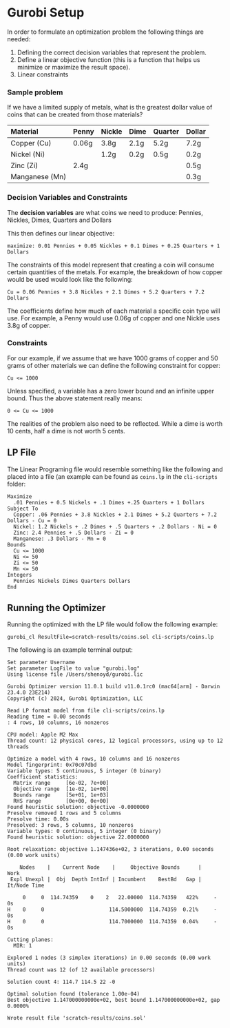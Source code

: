 # Gurobi Setup
 In order to formulate an optimization problem the following things are needed:
 
1. Defining the correct decision variables that represent the problem.
2. Define a linear objective function (this is a function that helps us minimize or maximize the result space).
3. Linear constraints

### Sample problem
If we have a limited supply of metals, what is the greatest dollar value of 
coins that can be created from those materials?

| Material    | Penny | Nickle | Dime | Quarter | Dollar |
|:------------|:------|:------|:-----|:--------|:------|
| Copper (Cu) | 0.06g | 3.8g  | 2.1g | 5.2g    | 7.2g  |
| Nickel (Ni) |       | 1.2g  | 0.2g | 0.5g    | 0.2g  |
| Zinc (Zi)   | 2.4g  |       |      |         |0.5g|
|Manganese (Mn)|    |     |      |      |0.3g|

### Decision Variables and Constraints
The **decision variables** are what coins we need to produce: Pennies, 
Nickles, Dimes, Quarters and Dollars

This then defines our linear objective:

```text
maximize: 0.01 Pennies + 0.05 Nickles + 0.1 Dimes + 0.25 Quarters + 1 Dollars
```

The constraints of this model represent that creating a coin will consume certain quantities of the
metals.  For example, the breakdown of how copper would be used would look like the following:

```text
Cu = 0.06 Pennies + 3.8 Nickles + 2.1 Dimes + 5.2 Quarters + 7.2 Dollars
```

The coefficients define how much of each material a specific coin type will use.  For example, a Penny would use 0.06g
of copper and one Nickle uses 3.8g of copper.

### Constraints
For our example, if we assume that we have 1000 grams of copper and 50 grams of other materials we can define the following
constraint for copper:

```text
Cu <= 1000
```

Unless specified, a variable has a zero lower bound and an infinite upper bound.  Thus the above statement really means:

```text
0 <= Cu <= 1000
```

The realities of the problem also need to be reflected.  While a dime is worth 10 cents, half a dime is not worth 5 cents.

## LP File
The Linear Programing file would resemble something like the following and placed into a file (an example can be found 
as `coins.lp` in the `cli-scripts` folder:

```text
Maximize
  .01 Pennies + 0.5 Nickels + .1 Dimes +.25 Quarters + 1 Dollars
Subject To
  Copper: .06 Pennies + 3.8 Nickles + 2.1 Dimes + 5.2 Quarters + 7.2 Dollars - Cu = 0
  Nickel: 1.2 Nickels + .2 Dimes + .5 Quarters + .2 Dollars - Ni = 0
  Zinc: 2.4 Pennies + .5 Dollars - Zi = 0
  Manganese: .3 Dollars - Mn = 0
Bounds
  Cu <= 1000
  Ni <= 50
  Zi <= 50
  Mn <= 50
Integers
  Pennies Nickels Dimes Quarters Dollars
End
```

## Running the Optimizer
Running the optimized with the LP file would follow the following example:

```text
gurobi_cl ResultFile=scratch-results/coins.sol cli-scripts/coins.lp
```

The following is an example terminal output:

```text
Set parameter Username
Set parameter LogFile to value "gurobi.log"
Using license file /Users/shenoyd/gurobi.lic

Gurobi Optimizer version 11.0.1 build v11.0.1rc0 (mac64[arm] - Darwin 23.4.0 23E214)
Copyright (c) 2024, Gurobi Optimization, LLC

Read LP format model from file cli-scripts/coins.lp
Reading time = 0.00 seconds
: 4 rows, 10 columns, 16 nonzeros

CPU model: Apple M2 Max
Thread count: 12 physical cores, 12 logical processors, using up to 12 threads

Optimize a model with 4 rows, 10 columns and 16 nonzeros
Model fingerprint: 0x70c07dbd
Variable types: 5 continuous, 5 integer (0 binary)
Coefficient statistics:
  Matrix range     [6e-02, 7e+00]
  Objective range  [1e-02, 1e+00]
  Bounds range     [5e+01, 1e+03]
  RHS range        [0e+00, 0e+00]
Found heuristic solution: objective -0.0000000
Presolve removed 1 rows and 5 columns
Presolve time: 0.00s
Presolved: 3 rows, 5 columns, 10 nonzeros
Variable types: 0 continuous, 5 integer (0 binary)
Found heuristic solution: objective 22.0000000

Root relaxation: objective 1.147436e+02, 3 iterations, 0.00 seconds (0.00 work units)

    Nodes    |    Current Node    |     Objective Bounds      |     Work
 Expl Unexpl |  Obj  Depth IntInf | Incumbent    BestBd   Gap | It/Node Time

     0     0  114.74359    0    2   22.00000  114.74359   422%     -    0s
H    0     0                     114.5000000  114.74359  0.21%     -    0s
H    0     0                     114.7000000  114.74359  0.04%     -    0s

Cutting planes:
  MIR: 1

Explored 1 nodes (3 simplex iterations) in 0.00 seconds (0.00 work units)
Thread count was 12 (of 12 available processors)

Solution count 4: 114.7 114.5 22 -0 

Optimal solution found (tolerance 1.00e-04)
Best objective 1.147000000000e+02, best bound 1.147000000000e+02, gap 0.0000%

Wrote result file 'scratch-results/coins.sol'
```